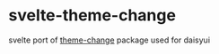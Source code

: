 # svelte-theme-change

svelte port of [theme-change](https://github.com/saadeghi/theme-change) package used for daisyui
